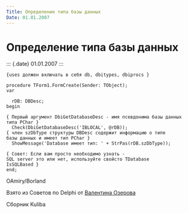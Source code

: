 ```yaml
---
Title: Определение типа базы данных
Date: 01.01.2007
---
```



Определение типа базы данных
============================

::: {.date}
01.01.2007
:::

    {uses должен включать в себя db, dbitypes, dbiprocs }
     
    procedure TForm1.FormCreate(Sender: TObject);
    var
     
      rDB: DBDesc;
    begin
     
    { Первый аргумент DbiGetDatabaseDesc - имя псевдонима базы данных
    типа PChar }
      Check(DbiGetDatabaseDesc('IBLOCAL', @rDB));
    { член szDbType структуры DBDesc содержит информацию о типе
    базы данных и имеет тип PChar }
      ShowMessage('Database имеет тип: ' + StrPas(rDB.szDbType));
     
    { Совет: Если вам просто необходимо узнать -
    SQL server это или нет, используйте свойсто TDatabase
    IsSQLBased }
    end;

OAmiry/Borland

Взято из Советов по Delphi от [Валентина Озерова](mailto:webmaster@webinspector.com)

Сборник Kuliba
